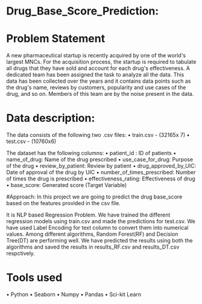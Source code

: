 # Drug_Base_Score_Prediction:
# Problem Statement

A new pharmaceutical startup is recently acquired by one of the world's largest MNCs. For the acquisition process, the startup is required to tabulate all drugs that they have sold and account for each drug's effectiveness. A dedicated team has been assigned the task to analyze all the data. This data has been collected over the years and it contains data points such as the drug's name, reviews by customers, popularity and use cases of the drug, and so on. Members of this team are by the noise present in the data.


# Data description:
The data consists of the following two .csv files:
• train.csv - (32165x 7)
• test.csv - (10760x6)

The dataset has the following columns:
•	patient_id : ID of patients
•	name_of_drug:  Name of the drug prescribed
•	use_case_for_drug: Purpose of the drug
•	review_by_patient: Review by patient
•	drug_approved_by_UIC: Date of approval of the drug by UIC
•	number_of_times_prescribed:  Number of times the drug is prescribed
•	effectiveness_rating:  Effectiveness of drug
•	base_score:  Generated score (Target Variable)




#Approach:
In this project we are going to predict the drug base_score based on the features provided in the csv file.

It is NLP based Regression Problem. We have trained the different regression models using train.csv and made the predictions for test.csv.
We have used Label Encoding for text column to convert them into numerical values.
Among different algorithms, Random Forest(RF) and Decision Tree(DT) are performing well. We have predicted the results using both the algorithms and saved the results in results_RF.csv and results_DT.csv respctively.

# Tools used
•	Python
•	Seaborn
•	Numpy
•	Pandas
•	Sci-kit Learn


